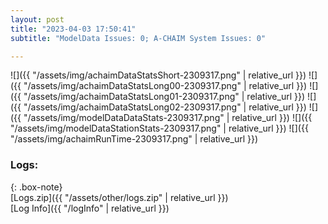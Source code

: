 ```yaml
---
layout: post
title: "2023-04-03 17:50:41"
subtitle: "ModelData Issues: 0; A-CHAIM System Issues: 0"

---
```


![]({{ "/assets/img/achaimDataStatsShort-2309317.png" | relative_url }})
![]({{ "/assets/img/achaimDataStatsLong00-2309317.png" | relative_url }})
![]({{ "/assets/img/achaimDataStatsLong01-2309317.png" | relative_url }})
![]({{ "/assets/img/achaimDataStatsLong02-2309317.png" | relative_url }})
![]({{ "/assets/img/modelDataDataStats-2309317.png" | relative_url }})
![]({{ "/assets/img/modelDataStationStats-2309317.png" | relative_url }})
![]({{ "/assets/img/achaimRunTime-2309317.png" | relative_url }})





### Logs:  
  
{: .box-note}  
[Logs.zip]({{ "/assets/other/logs.zip" | relative_url }})  
[Log Info]({{ "/logInfo" | relative_url }})  
